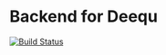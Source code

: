 # Backend for Deequ
[![Build Status](https://travis-ci.org/hpi-bp1819-naumann/backend.svg?branch=master)](https://travis-ci.org/hpi-bp1819-naumann/backend)
